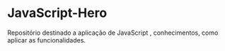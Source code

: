 # JavaScript-Hero
Repositório destinado a aplicação de JavaScript , conhecimentos, como aplicar as funcionalidades. 
